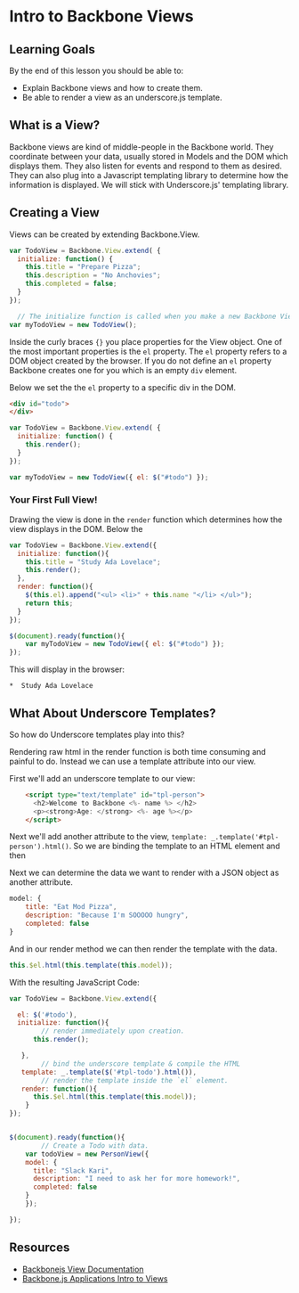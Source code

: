 
# Intro to Backbone Views

## Learning Goals

By the end of this lesson you should be able to:

-  Explain Backbone views and how to create them.
-  Be able to render a view as an underscore.js template.  

## What is a View?

Backbone views are kind of middle-people in the Backbone world.  They coordinate between your data, usually stored in Models and the DOM which displays them.  They also listen for events and respond to them as desired.  They can also plug into a Javascript templating library to determine how the information is displayed.  We will stick with Underscore.js' templating library.  

## Creating a View

Views can be created by extending Backbone.View.

```javascript
var TodoView = Backbone.View.extend( {
  initialize: function() {
    this.title = "Prepare Pizza";
    this.description = "No Anchovies";
    this.completed = false;
  }
});

  // The initialize function is called when you make a new Backbone View.
var myTodoView = new TodoView();
```

Inside the curly braces `{}` you place properties for the View object.  One of the most important properties is the `el` property.  The `el` property refers to a DOM object created by the browser.  If you do not define an `el` property Backbone creates one for you which is an empty `div` element.  

Below we set the the `el` property to a specific div in the DOM.

```html
<div id="todo">
</div>
```
```javascript
var TodoView = Backbone.View.extend( {
  initialize: function() {
    this.render();
  }
});

var myTodoView = new TodoView({ el: $("#todo") });
```

### Your First Full View!

Drawing the view is done in the `render` function which determines how the view displays in the DOM.  Below the

```javascript
var TodoView = Backbone.View.extend({
  initialize: function(){
    this.title = "Study Ada Lovelace";
    this.render();
  },
  render: function(){
    $(this.el).append("<ul> <li>" + this.name "</li> </ul>");
    return this;
  }
});

$(document).ready(function(){
	var myTodoView = new TodoView({ el: $("#todo") });
});
```

This will display in the browser:

```
*  Study Ada Lovelace
```

## What About Underscore Templates?

So how do Underscore templates play into this? 

Rendering raw html in the render function is both time consuming and painful to do.  Instead we can use a template attribute into our view.

First we'll add an underscore template to our view:

```html
    <script type="text/template" id="tpl-person">
      <h2>Welcome to Backbone <%- name %> </h2>
      <p><strong>Age: </strong> <%- age %></p>
    </script>
```

Next we'll add another attribute to the view, `template: _.template('#tpl-person').html()`.  So we are binding the template to an HTML element and then 

Next we can determine the data we want to render with a JSON object as another attribute.  
```javascript
model: {
	title: "Eat Mod Pizza",
	description: "Because I'm SOOOOO hungry",
	completed: false
}
```
 
And in our render method we can then render the template with the data.

```javascript
this.$el.html(this.template(this.model));
```

With the resulting JavaScript Code:

```javascript
var TodoView = Backbone.View.extend({

  el: $('#todo'),
  initialize: function(){
  		// render immediately upon creation.
      this.render();

   },
   		// bind the underscore template & compile the HTML
   template: _.template($('#tpl-todo').html()),
   		// render the template inside the `el` element.  
   render: function(){
      this.$el.html(this.template(this.model));
    }
});


$(document).ready(function(){
		// Create a Todo with data.
    var todoView = new PersonView({
    model: {
      title: "Slack Kari",
      description: "I need to ask her for more homework!",
      completed: false
    }
    });

});
```



## Resources
- [Backbonejs View Documentation](http://backbonejs.org/#View)
- [Backbone.js Applications Intro to Views](https://addyosmani.com/backbone-fundamentals/#views-1)
